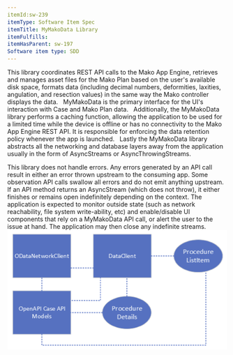 ```yaml
---
itemId:sw-239
itemType: Software Item Spec
itemTitle: MyMakoData Library
itemFulfills: 
itemHasParent: sw-197
Software item type: SDD
---
```

This library coordinates REST API calls to the Mako App Engine, retrieves and manages asset files for the Mako Plan based on the user's available disk space, formats data (including decimal numbers, deformities, laxities, angulation, and resection values) in the same way the Mako controller displays the data.
 
MyMakoData is the primary interface for the UI's interaction with Case and Mako Plan data.
 
Additionally, the MyMakoData library performs a caching function, allowing the application to be used for a limited time while the device is offline or has no connectivity to the Mako App Engine REST API. It is responsible for enforcing the data retention policy whenever the app is launched.
 
Lastly the MyMakoData library abstracts all the networking and database layers away from the application usually in the form of AsyncStreams or AsyncThrowingStreams.

This library does not handle errors. Any errors generated by an API call result in either an error thrown upstream to the consuming app. Some observation API calls swallow all errors and do not emit anything upstream. If an API method returns an AsyncStream (which does not throw), it either finishes or remains open indefinitely depending on the context. The application is expected to monitor outside state (such as network reachability, file system write-ability, etc) and enable/disable UI components that rely on a MyMakoData API call, or alert the user to the issue at hand. The application may then close any indefinite streams.
 
 ![The decomposed view of MyMakoData's primary components. ](./images/sw-239.1.png)